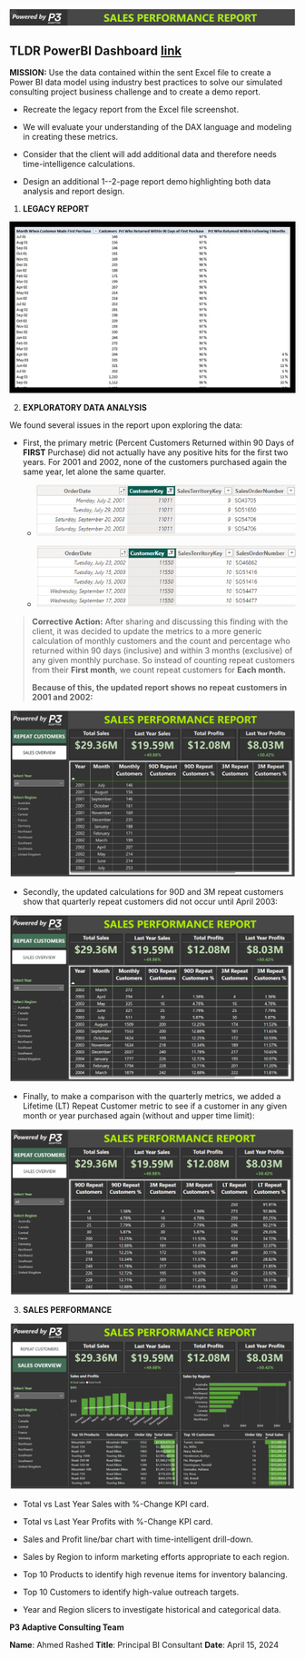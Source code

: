 ![](img/image0.png)

## TLDR PowerBI Dashboard [link](https://app.powerbi.com/groups/me/reports/ac167198-815a-4753-ae73-669a4913ed77/ReportSectionfc58e66b54837de74490?experience=power-bi)

**MISSION:** Use the data contained within the sent Excel file to create
a Power BI data model using industry best practices to solve our
simulated consulting project business challenge and to create a demo
report.

-   Recreate the legacy report from the Excel file screenshot.

-   We will evaluate your understanding of the DAX language and modeling
    in creating these metrics.

-   Consider that the client will add additional data and therefore
    needs time-intelligence calculations.

-   Design an additional 1--2-page report demo highlighting both data
    analysis and report design.

1.  **LEGACY REPORT**

![](img/image1.png)

2.  **EXPLORATORY DATA ANALYSIS**

We found several issues in the report upon exploring the data:

-   First, the primary metric (Percent Customers Returned within 90 Days
    of **FIRST** Purchase) did not actually have any positive hits for
    the first two years. For 2001 and 2002, none of the customers
    purchased again the same year, let alone the same quarter.

    -   ![](img/image2.png)

    -   ![](img/image3.png)

> **Corrective Action:** After sharing and discussing this finding with
> the client, it was decided to update the metrics to a more generic
> calculation of monthly customers and the count and percentage who
> returned within 90 days (inclusive) and within 3 months (exclusive) of
> any given monthly purchase. So instead of counting repeat customers
> from their **First month**, we count repeat customers for **Each
> month.**
>
> **Because of this, the updated report shows no repeat customers in
> 2001 and 2002:**

![](img/image4.png)

-   Secondly, the updated calculations for 90D and 3M repeat customers
    show that quarterly repeat customers did not occur until April 2003:

![](img/image5.png)

-   Finally, to make a comparison with the quarterly metrics, we added a
    Lifetime (LT) Repeat Customer metric to see if a customer in any
    given month or year purchased again (without and upper time limit):

![](img/image6.png)

3.  **SALES PERFORMANCE**

![](img/image7.png)

-   Total vs Last Year Sales with %-Change KPI card.

-   Total vs Last Year Profits with %-Change KPI card.

-   Sales and Profit line/bar chart with time-intelligent drill-down.

-   Sales by Region to inform marketing efforts appropriate to each
    region.

-   Top 10 Products to identify high revenue items for inventory
    balancing.

-   Top 10 Customers to identify high-value outreach targets.

-   Year and Region slicers to investigate historical and categorical
    data.


**P3 Adaptive Consulting Team**

**Name**: Ahmed Rashed **Title**: Principal BI Consultant **Date**:
April 15, 2024
